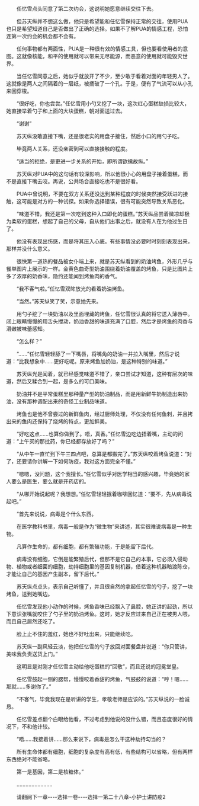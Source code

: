 <div class="read-content j_readContent" id="">
                <p>　　任忆雪点头同意了第二次约会，这说明她愿意继续交往下去。<p>　　但苏天纵并不想这么做，他只是希望能和任忆雪保持正常的交往，使用PUA也只是希望知道自己是否做出了正确的选择。如果不了解PUA的情感工程，恐怕连第一次约会的机会都不会有。<p>　　任何事物都有两面性，PUA是一种很有效的情感工具，但也要看使用者的意图。这就像核能，和平的使用就可以带来无尽能源，而恶意的使用就可能毁灭世界。<p>　　当任忆雪同意之后，她似乎就放开了不少，至少敢于看着对面的年轻男人了。这就像是两人之间隔着的一层纸，被捅破了一个孔。于是，便有了气流可以从小孔来回穿梭。<p>　　“很好吃，你也尝尝。”任忆雪用小勺又挖了一块，这次红心蛋糕缺损比较大，她直接举着勺子和上面的大块蛋糕，朝对面送过去。<p>　　“谢谢”<p>　　苏天纵没敢直接下嘴，还是很老实的用盘子接住，然后小口的用勺子吃。<p>　　毕竟两人关系，还没亲密到可以直接接触的程度。<p>　　“适当的拒绝，是更进一步关系的开始，即所谓欲擒故纵。”<p>　　苏天纵对PUA中的这句话有较深影响，所以他很小心的用盘子接着蛋糕，而不是直接下嘴去咬。再说，公共场合直接吃也不是很好看。<p>　　PUA中曾说明，不要在双方关系还没达到某种程度的时候突然接受跃进的接触，这可能是对方的一种试探。如果你选择错误，很有可能突然导致关系恶化。<p>　　“味道不错，我还是第一次吃到这种入口即化的蛋糕。”苏天纵品尝着微凉却极为柔软的蛋糕，想起了自己的父母，自从他们出事之后，就没有人在为他过生日了。<p>　　他没有表现出伤感，而是将其压入心底。有些事情没必要时时刻刻表现出来，那样并没什么意义。<p>　　很快第一道热的餐品被女仆端上来，就是苏天纵看到的奶油烤鱼，外形几乎与餐单图片上展示的一样。金黄色曲奇型奶油围绕着奶油覆盖的烤鱼，只是比图片上多了浓厚的奶香味，隐约还能闻到烤鱼肉的香气。<p>　　“我不客气啦。”任忆雪双眸放光的看着奶油烤鱼。<p>　　“当然。”苏天纵笑了笑，示意她先来。<p>　　用勺子挖了一块奶油以及里面埋藏的烤鱼，任忆雪很认真的将它送入薄唇中。闭上眼睛慢慢的用舌头搅动，奶油香甜的味道充满了口腔，然后才是烤鱼的肉香与滑嫩被味蕾感知。<p>　　“怎么样？”<p>　　“……”任忆雪轻轻舔了一下嘴唇，将嘴角的奶油一并拉入嘴里，然后才说道：“比我想象中……更好吃呢。原来烤鱼加奶油，是这种特别的味道。”<p>　　苏天纵光是闻着，就已经感觉味道不错了，亲口尝试才知道，这种有层次的味道，然后又糅合到一起，是多么的可口美味。<p>　　奶油并不是平常蛋糕里那种量产型的奶油制品，而是用新鲜牛奶制造出来奶油，没有那种调配出来的奇怪工业制品味道。<p>　　烤鱼也是他不曾尝过的新鲜鱼肉，经过厨师处理，不仅没有任何鱼刺，并且拷出来的鱼肉还保持了烧烤的特点，更加鲜美。<p>　　“好吃这点……也算你做到了。唔，真香。”任忆雪边吃边捂着嘴，主动的问道：“上午买的那批药，你已经都存放好了吗？”<p>　　“从中午一直忙到下午三四点吧，总算是都搬完了。”苏天纵咬着烤鱼说道：“对了，还要请你讲解一下如何防疫，我对这方面完全不懂。”<p>　　“嗯嗯，没问题，这个我擅长。”任忆雪似乎对医学相当的感兴趣，毕竟她的家人要么是医生，要么就是开药店的。<p>　　“从哪开始说起呢？我想想。”任忆雪轻轻抿着咖啡回忆道：“要不，先从病毒说起吧。”<p>　　“首先来说说，病毒是个什么东西。<p>　　在医学教科书里，病毒一般是作为“微生物”来讲述，其实很难说病毒是一种生物。<p>　　凡算作生命的，都有细胞，都有繁殖功能，于是能留下后代。<p>　　病毒没有细胞，它倒是能繁殖后代，但那不是它自己的本事，它必须入侵动物、植物或者细菌的细胞，劫持细胞里的基因复制机器，借着这种机器暗渡陈仓，才能让自己的基因产生副本，留下后代。”<p>　　苏天纵点点头，表示自己听懂了，并且很自然的拿起任忆雪的勺子，挖了一块烤鱼，送到她嘴边。<p>　　任忆雪发现他小动作的时候，烤鱼香味已经飘入了鼻腔，她正讲的起劲，所以下意识张嘴就咬住了勺子里的奶油烤鱼。这时，她才反应过来自己正在被男人喂，而且自己居然还吃了。<p>　　脸上止不住的羞红，她也不好吐出来，只能继续吃。<p>　　苏天纵一副风轻云淡，他把任忆雪的勺子放回对面餐盘并说道：“你只管讲，美味我负责送货上门。”<p>　　这明显是对刚才任忆雪主动给他吃蛋糕的“回敬”，而且还说的冠冕堂皇。<p>　　任忆雪鼓起一侧的腮帮，慢慢咬着香甜的烤鱼，气鼓鼓的说道：“哼！嗯……那就……多谢你了。”<p>　　“不客气，毕竟我现在是听讲的学生，孝敬老师是应该的。”苏天纵说的一脸诚恳。<p>　　任忆雪差点翻个白眼给他看，不过考虑到他说的没什么错，而且态度很好的情况下，不和他计较。<p>　　“唔……我接着讲……那么来说下，病毒是怎么干这种劫持勾当的？<p>　　所有生命体都有细胞，细胞的复杂度有高有低，有些结构可以省略，但有两样东西绝对不能省略。<p>　　第一是基因，第二是核糖体。”<p>　　……………………<p>　　请翻阅下一章----选择一卷----选择一第二十八章-小护士讲防疫2<p> 
            </div>